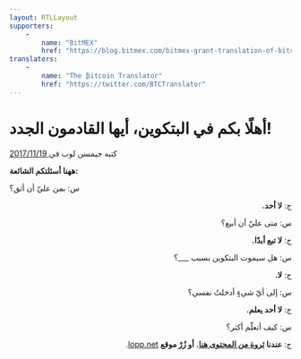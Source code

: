 ```yaml
---
layout: RTLLayout
supporters: 
    - 
        name: "BitMEX"
        href: "https://blog.bitmex.com/bitmex-grant-translation-of-bitcoin-content-into-african-languages/"
translators: 
    - 
        name: "The ₿itcoin Translator"
        href: "https://twitter.com/BTCTranslator"
---
```


# أهلًا بكم في البتكوين، أيها القادمون الجدد!

كتبه جيمسن لوب في<a href="https://twitter.com/lopp/status/932350908461133825"> 2017/11/19</a>

<LanguageDropdown/>

**ههنا أسئلتكم الشائعة:**


س: بمن عليّ أن أثق؟


<p dir="rtl">
ج: <strong>لا أحد.</strong></p>


<p dir="rtl">
س: متى عليّ أن أبيع؟</p>


<p dir="rtl">
ج: <strong>لا تبع أبدًا.</strong></p>


<p dir="rtl">
س: هل سيموت البتكوين بسبب ___؟</p>


<p dir="rtl">
ج: <strong>لا.</strong></p>


<p dir="rtl">
س: إلى أيّ شيءٍ أدخلتُ نفسي؟</p>


<p dir="rtl">
ج: <strong>لا أحد يعلم.</strong></p>


<p dir="rtl">
س: كيف أتعلّم أكثر؟</p>


<p dir="rtl">
ج: <strong>عندنا <a href="https://exonumia.cc/int/en/translations">ثروة من المحتوى هنا</a>.</strong> <strong>أو زُرْ موقع</strong> <a href="https://www.lopp.net/bitcoin-information.html">lopp.net</a>.</p>
